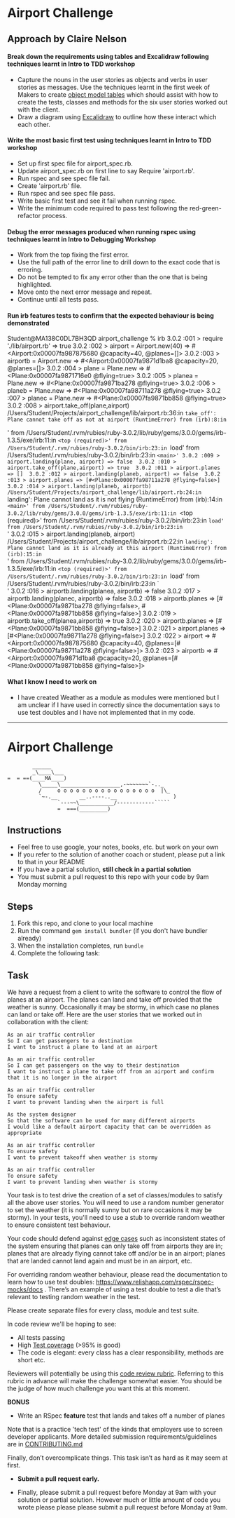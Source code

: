 Airport Challenge
=================

## Approach by Claire Nelson

#### Break down the requirements using tables and Excalidraw following techniques learnt in Intro to TDD workshop

- Capture the nouns in the user stories as objects and verbs in user stories as messages. Use the techniques learnt in the first week of Makers to create [object model tables](https://github.com/nelsonclaire/airport_challenge/blob/master/task_stories/user_stories.md) which should assist with how to create the tests, classes and methods for the six user stories worked out with the client.
- Draw a diagram using [Excalidraw](https://github.com/nelsonclaire/airport_challenge/blob/master/task_stories/excalidraw.png) to outline how these interact which each other.


#### Write the most basic first test using techniques learnt in Intro to TDD workshop

- Set up first spec file for airport_spec.rb.
- Update airport_spec.rb on first line to say Require 'airport.rb'.
- Run rspec and see spec file fail.
- Create 'airport.rb' file.
- Run rspec and see spec file pass.
- Write basic first test and see it fail when running rspec.
- Write the minimum code required to pass test following the red-green-refactor process.

#### Debug the error messages produced when running rspec using techniques learnt in Intro to Debugging Workshop

- Work from the top fixing the first error.
- Use the full path of the error line to drill down to the exact code that is erroring.
- Do not be tempted to fix any error other than the one that is being highlighted.
- Move onto the next error message and repeat. 
- Continue until all tests pass.

#### Run irb features tests to confirm that the expected behaviour is being demonstrated

Student@MA138C0DL7BH3QD airport_challenge % irb
3.0.2 :001 > require './lib/airport.rb'
 => true 
3.0.2 :002 > airport = Airport.new(40)
 => #<Airport:0x00007fa987875680 @capacity=40, @planes=[]> 
3.0.2 :003 > airportb = Airport.new
 => #<Airport:0x00007fa9871d1ba8 @capacity=20, @planes=[]> 
3.0.2 :004 > plane = Plane.new
 => #<Plane:0x00007fa9871716e0 @flying=true> 
3.0.2 :005 > planea = Plane.new
 => #<Plane:0x00007fa9871ba278 @flying=true> 
3.0.2 :006 > planeb = Plane.new
 => #<Plane:0x00007fa98711a278 @flying=true> 
3.0.2 :007 > planec = Plane.new
 => #<Plane:0x00007fa9871bb858 @flying=true> 
3.0.2 :008 > airport.take_off(plane,airport)
/Users/Student/Projects/airport_challenge/lib/airport.rb:36:in `take_off': Plane cannot take off as not at airport (RuntimeError)
	from (irb):8:in `<main>'
	from /Users/Student/.rvm/rubies/ruby-3.0.2/lib/ruby/gems/3.0.0/gems/irb-1.3.5/exe/irb:11:in `<top (required)>'
	from /Users/Student/.rvm/rubies/ruby-3.0.2/bin/irb:23:in `load'
	from /Users/Student/.rvm/rubies/ruby-3.0.2/bin/irb:23:in `<main>'
3.0.2 :009 > airport.landing(plane, airport)
 => false 
3.0.2 :010 > airport.take_off(plane,airport)
 => true 
3.0.2 :011 > airport.planes
 => [] 
3.0.2 :012 > airport.landing(planeb, airport)
 => false 
3.0.2 :013 > airport.planes
 => [#<Plane:0x00007fa98711a278 @flying=false>] 
3.0.2 :014 > airport.landing(planeb, airportb)
/Users/Student/Projects/airport_challenge/lib/airport.rb:24:in `landing': Plane cannot land as it is not flying (RuntimeError)
	from (irb):14:in `<main>'
	from /Users/Student/.rvm/rubies/ruby-3.0.2/lib/ruby/gems/3.0.0/gems/irb-1.3.5/exe/irb:11:in `<top (required)>'
	from /Users/Student/.rvm/rubies/ruby-3.0.2/bin/irb:23:in `load'
	from /Users/Student/.rvm/rubies/ruby-3.0.2/bin/irb:23:in `<main>'
3.0.2 :015 > airport.landing(planeb, airport)
/Users/Student/Projects/airport_challenge/lib/airport.rb:22:in `landing': Plane cannot land as it is already at this airport (RuntimeError)
	from (irb):15:in `<main>'
	from /Users/Student/.rvm/rubies/ruby-3.0.2/lib/ruby/gems/3.0.0/gems/irb-1.3.5/exe/irb:11:in `<top (required)>'
	from /Users/Student/.rvm/rubies/ruby-3.0.2/bin/irb:23:in `load'
	from /Users/Student/.rvm/rubies/ruby-3.0.2/bin/irb:23:in `<main>'
3.0.2 :016 > airportb.landing(planea, airportb)
 => false 
3.0.2 :017 > airportb.landing(planec, airportb)
 => false 
3.0.2 :018 > airportb.planes
 => [#<Plane:0x00007fa9871ba278 @flying=false>, #<Plane:0x00007fa9871bb858 @flying=false>] 
3.0.2 :019 > airportb.take_off(planea,airportb)
 => true 
3.0.2 :020 > airportb.planes
 => [#<Plane:0x00007fa9871bb858 @flying=false>] 
3.0.2 :021 > airport.planes
 => [#<Plane:0x00007fa98711a278 @flying=false>] 
3.0.2 :022 > airport
 => #<Airport:0x00007fa987875680 @capacity=40, @planes=[#<Plane:0x00007fa98711a278 @flying=false>]> 
3.0.2 :023 > airportb
 => #<Airport:0x00007fa9871d1ba8 @capacity=20, @planes=[#<Plane:0x00007fa9871bb858 @flying=false>]> 


#### What I know I need to work on
- I have created Weather as a module as modules were mentioned but I am unclear if I have used in correctly since the documentation says to use test doubles and I have not implemented that in my code.



---

Airport Challenge
=================

```
        ______
        _\____\___
=  = ==(____MA____)
          \_____\___________________,-~~~~~~~`-.._
          /     o o o o o o o o o o o o o o o o  |\_
          `~-.__       __..----..__                  )
                `---~~\___________/------------`````
                =  ===(_________)

```

Instructions
---------

* Feel free to use google, your notes, books, etc. but work on your own
* If you refer to the solution of another coach or student, please put a link to that in your README
* If you have a partial solution, **still check in a partial solution**
* You must submit a pull request to this repo with your code by 9am Monday morning

Steps
-------

1. Fork this repo, and clone to your local machine
2. Run the command `gem install bundler` (if you don't have bundler already)
3. When the installation completes, run `bundle`
4. Complete the following task:

Task
-----

We have a request from a client to write the software to control the flow of planes at an airport. The planes can land and take off provided that the weather is sunny. Occasionally it may be stormy, in which case no planes can land or take off.  Here are the user stories that we worked out in collaboration with the client:

```
As an air traffic controller 
So I can get passengers to a destination 
I want to instruct a plane to land at an airport

As an air traffic controller 
So I can get passengers on the way to their destination 
I want to instruct a plane to take off from an airport and confirm that it is no longer in the airport

As an air traffic controller 
To ensure safety 
I want to prevent landing when the airport is full 

As the system designer
So that the software can be used for many different airports
I would like a default airport capacity that can be overridden as appropriate

As an air traffic controller 
To ensure safety 
I want to prevent takeoff when weather is stormy 

As an air traffic controller 
To ensure safety 
I want to prevent landing when weather is stormy 
```

Your task is to test drive the creation of a set of classes/modules to satisfy all the above user stories. You will need to use a random number generator to set the weather (it is normally sunny but on rare occasions it may be stormy). In your tests, you'll need to use a stub to override random weather to ensure consistent test behaviour.

Your code should defend against [edge cases](http://programmers.stackexchange.com/questions/125587/what-are-the-difference-between-an-edge-case-a-corner-case-a-base-case-and-a-b) such as inconsistent states of the system ensuring that planes can only take off from airports they are in; planes that are already flying cannot take off and/or be in an airport; planes that are landed cannot land again and must be in an airport, etc.

For overriding random weather behaviour, please read the documentation to learn how to use test doubles: https://www.relishapp.com/rspec/rspec-mocks/docs . There’s an example of using a test double to test a die that’s relevant to testing random weather in the test.

Please create separate files for every class, module and test suite.

In code review we'll be hoping to see:

* All tests passing
* High [Test coverage](https://github.com/makersacademy/course/blob/main/pills/test_coverage.md) (>95% is good)
* The code is elegant: every class has a clear responsibility, methods are short etc. 

Reviewers will potentially be using this [code review rubric](docs/review.md).  Referring to this rubric in advance will make the challenge somewhat easier.  You should be the judge of how much challenge you want this at this moment.

**BONUS**

* Write an RSpec **feature** test that lands and takes off a number of planes

Note that is a practice 'tech test' of the kinds that employers use to screen developer applicants.  More detailed submission requirements/guidelines are in [CONTRIBUTING.md](CONTRIBUTING.md)

Finally, don’t overcomplicate things. This task isn’t as hard as it may seem at first.

* **Submit a pull request early.**

* Finally, please submit a pull request before Monday at 9am with your solution or partial solution.  However much or little amount of code you wrote please please please submit a pull request before Monday at 9am.
